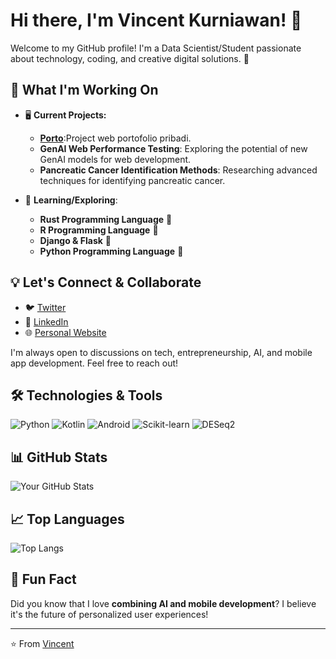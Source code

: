 # Hi there, I'm Vincent Kurniawan! 👋

Welcome to my GitHub profile! I'm a Data Scientist/Student passionate about technology, coding, and creative digital solutions. 🚀

## 🚀 What I'm Working On

- 🖥️ **Current Projects:**
  - **[Porto](https://github.com/indentd3q/Porto)**:Project web portofolio pribadi.
  - **GenAI Web Performance Testing**: Exploring the potential of new GenAI models for web development.
  - **Pancreatic Cancer Identification Methods**: Researching advanced techniques for identifying pancreatic cancer.
  
- 🧪 **Learning/Exploring**:
  - **Rust Programming Language** 🧠
  - **R Programming Language** 🔬
  - **Django & Flask** 🐜
  - **Python Programming Language** 💼

## 💡 Let's Connect & Collaborate

- 🐦 [Twitter](https://twitter.com/yourusername)
- 💼 [LinkedIn](https://www.linkedin.com/in/vincent-kurniawan)
- 🌐 [Personal Website](https://yourwebsite.com)

I'm always open to discussions on tech, entrepreneurship, AI, and mobile app development. Feel free to reach out!

## 🛠️ Technologies & Tools

![Python](https://img.shields.io/badge/Python-3776AB?style=for-the-badge&logo=python&logoColor=white)
![Kotlin](https://img.shields.io/badge/Kotlin-0095D5?style=for-the-badge&logo=kotlin&logoColor=white)
![Android](https://img.shields.io/badge/Android-3DDC84?style=for-the-badge&logo=android&logoColor=white)
![Scikit-learn](https://img.shields.io/badge/Scikit--Learn-F7931E?style=for-the-badge&logo=scikit-learn&logoColor=white)
![DESeq2](https://img.shields.io/badge/DESeq2-FF6F00?style=for-the-badge&logo=r&logoColor=white)

<!-- Add more badges for your key technologies -->

## 📊 GitHub Stats

![Your GitHub Stats](https://github-readme-stats.vercel.app/api?username=yourusername&show_icons=true&theme=radical)

## 📈 Top Languages

![Top Langs](https://github-readme-stats.vercel.app/api/top-langs/?username=yourusername&layout=compact&theme=radical)

## 🤖 Fun Fact

Did you know that I love **combining AI and mobile development**? I believe it's the future of personalized user experiences!

---

⭐️ From [Vincent](https://github.com/indentd3q)

